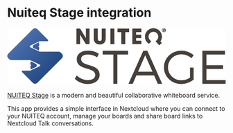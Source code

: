 # Nuiteq Stage integration

[![NUITEQ logo](https://github.com/eneiluj/integration_nuiteq/raw/master/img/nuiteq.stage.logo.svg)](https://nuiteqstage.se/en)

[NUITEQ Stage](https://nuiteqstage.se/en) is a modern and beautiful collaborative whiteboard service.

This app provides a simple interface in Nextcloud where you can connect to your NUITEQ account,
manage your boards and share board links to Nextcloud Talk conversations.
